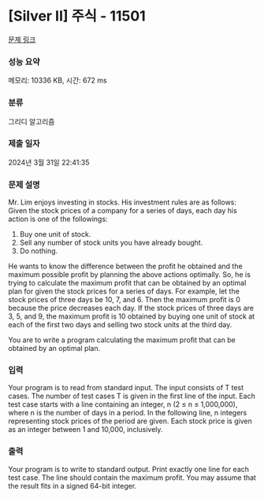 # [Silver II] 주식 - 11501 

[문제 링크](https://www.acmicpc.net/problem/11501) 

### 성능 요약

메모리: 10336 KB, 시간: 672 ms

### 분류

그리디 알고리즘

### 제출 일자

2024년 3월 31일 22:41:35

### 문제 설명

<p>Mr. Lim enjoys investing in stocks. His investment rules are as follows: Given the stock prices of a company for a series of days, each day his action is one of the followings:</p>

<ol>
	<li>Buy one unit of stock.</li>
	<li>Sell any number of stock units you have already bought.</li>
	<li>Do nothing.</li>
</ol>

<p>He wants to know the difference between the profit he obtained and the maximum possible profit by planning the above actions optimally. So, he is trying to calculate the maximum profit that can be obtained by an optimal plan for given the stock prices for a series of days. For example, let the stock prices of three days be 10, 7, and 6. Then the maximum profit is 0 because the price decreases each day. If the stock prices of three days are 3, 5, and 9, the maximum profit is 10 obtained by buying one unit of stock at each of the first two days and selling two stock units at the third day.</p>

<p>You are to write a program calculating the maximum profit that can be obtained by an optimal plan.</p>

### 입력 

 <p>Your program is to read from standard input. The input consists of T test cases. The number of test cases T is given in the first line of the input. Each test case starts with a line containing an integer, n (2 ≤ n ≤ 1,000,000), where n is the number of days in a period. In the following line, n integers representing stock prices of the period are given. Each stock price is given as an integer between 1 and 10,000, inclusively.</p>

### 출력 

 <p>Your program is to write to standard output. Print exactly one line for each test case. The line should contain the maximum profit. You may assume that the result fits in a signed 64-bit integer.</p>

